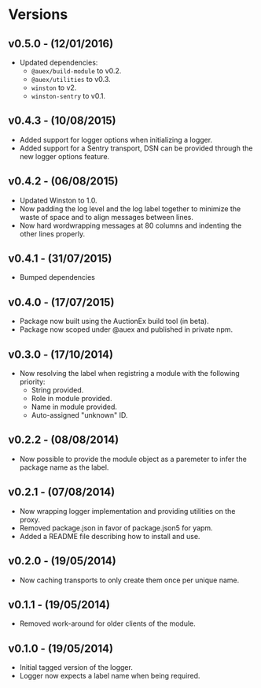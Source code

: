 # Versions

## v0.5.0 - (12/01/2016)

* Updated dependencies:
    * `@auex/build-module` to v0.2.
    * `@auex/utilities` to v0.3.
    * `winston` to v2.
    * `winston-sentry` to v0.1.


## v0.4.3 - (10/08/2015)

* Added support for logger options when initializing a logger.
* Added support for a Sentry transport, DSN can be provided through the new
  logger options feature.


## v0.4.2 - (06/08/2015)

* Updated Winston to 1.0.
* Now padding the log level and the log label together to minimize the waste of
  space and to align messages between lines.
* Now hard wordwrapping messages at 80 columns and indenting the other lines
  properly.


## v0.4.1 - (31/07/2015)

* Bumped dependencies


## v0.4.0 - (17/07/2015)

* Package now built using the AuctionEx build tool (in beta).
* Package now scoped under @auex and published in private npm.


## v0.3.0 - (17/10/2014)

* Now resolving the label when registring a module with the following priority:
  * String provided.
  * Role in module provided.
  * Name in module provided.
  * Auto-assigned "unknown" ID.


## v0.2.2 - (08/08/2014)

* Now possible to provide the module object as a paremeter to infer
  the package name as the label.


## v0.2.1 - (07/08/2014)

* Now wrapping logger implementation and providing utilities on the proxy.
* Removed package.json in favor of package.json5 for yapm.
* Added a README file describing how to install and use.


## v0.2.0 - (19/05/2014)

* Now caching transports to only create them once per unique name.


## v0.1.1 - (19/05/2014)

* Removed work-around for older clients of the module.


## v0.1.0 - (19/05/2014)

* Initial tagged version of the logger.
* Logger now expects a label name when being required.
